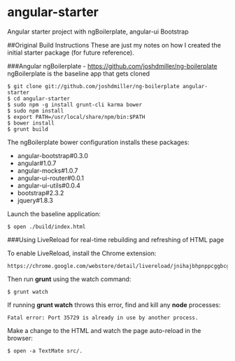 angular-starter
===============

Angular starter project with ngBoilerplate, angular-ui Bootstrap


##Original Build Instructions
These are just my notes on how I created the initial starter package (for future reference).

###Angular ngBoilerplate - https://github.com/joshdmiller/ng-boilerplate
ngBoilerplate is the baseline app that gets cloned

    $ git clone git://github.com/joshdmiller/ng-boilerplate angular-starter
    $ cd angular-starter
    $ sudo npm -g install grunt-cli karma bower
    $ sudo npm install
    $ export PATH=/usr/local/share/npm/bin:$PATH
    $ bower install
    $ grunt build

The ngBoilerplate bower configuration installs these packages:
 
* angular-bootstrap#0.3.0
* angular#1.0.7
* angular-mocks#1.0.7
* angular-ui-router#0.0.1
* angular-ui-utils#0.0.4
* bootstrap#2.3.2
* jquery#1.8.3

Launch the baseline application:

    $ open ./build/index.html

###Using LiveReload for real-time rebuilding and refreshing of HTML page

To enable LiveReload, install the Chrome extension:

    https://chrome.google.com/webstore/detail/livereload/jnihajbhpnppcggbcgedagnkighmdlei

Then run **grunt** using the watch command:

    $ grunt watch
    
If running **grunt watch** throws this error, find and kill any **node** processes:

    Fatal error: Port 35729 is already in use by another process.

Make a change to the HTML and watch the page auto-reload in the browser:

    $ open -a TextMate src/.




